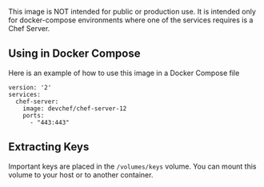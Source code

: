 
This image is NOT intended for public or production use. It is intended only for
docker-compose environments where one of the services requires is a Chef Server.

## Using in Docker Compose

Here is an example of how to use this image in a Docker Compose file

```
version: '2'
services:
  chef-server:
    image: devchef/chef-server-12
    ports:
      - "443:443"
```

## Extracting Keys
Important keys are placed in the `/volumes/keys` volume. You can mount this
volume to your host or to another container.

